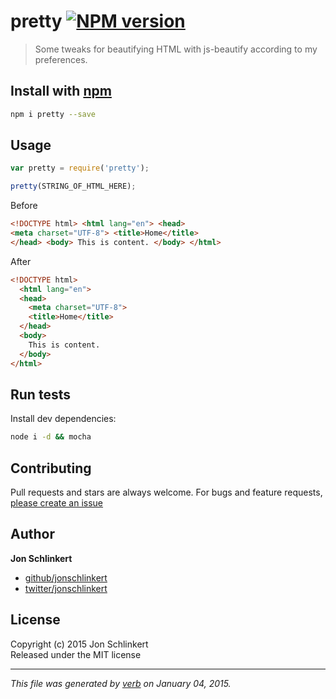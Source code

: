 # pretty [![NPM version](https://badge.fury.io/js/pretty.svg)](http://badge.fury.io/js/pretty)

> Some tweaks for beautifying HTML with js-beautify according to my preferences.

## Install with [npm](npmjs.org)

```bash
npm i pretty --save
```

## Usage

```js
var pretty = require('pretty');

pretty(STRING_OF_HTML_HERE);
```

Before

```html
<!DOCTYPE html> <html lang="en"> <head> 
<meta charset="UTF-8"> <title>Home</title> 
</head> <body> This is content. </body> </html>
```

After 

```html
<!DOCTYPE html>
  <html lang="en">
  <head>
    <meta charset="UTF-8">
    <title>Home</title>
  </head>
  <body>
    This is content.
  </body>
</html>
```

## Run tests

Install dev dependencies:

```bash
node i -d && mocha
```

## Contributing
Pull requests and stars are always welcome. For bugs and feature requests, [please create an issue](https://github.com/jonschlinkert/pretty/issues)

## Author

**Jon Schlinkert**
 
+ [github/jonschlinkert](https://github.com/jonschlinkert)
+ [twitter/jonschlinkert](http://twitter.com/jonschlinkert) 

## License
Copyright (c) 2015 Jon Schlinkert  
Released under the MIT license

***

_This file was generated by [verb](https://github.com/assemble/verb) on January 04, 2015._
